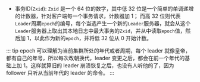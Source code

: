 - 事务ID(`Zxid`):  `Zxid` 是一个 64 位的数字，其中低 32 位是一个简单的单调递增的计数器，针对客户端每一个事务请求，计数器加 1；
而高 32 位则代表`Leader`周期`epoch`的编号，每个当选产生一个新的`Leader`服务器，就会从这个`Leader`服务器上取出其本地日志中最大事务的`Zxid`，并从中读取`epoch`值，然后加 1，以此作为新的`epoch`，并将低 32 位从 0 开始计数。

::: tip  epoch
可以理解为当前集群所处的年代或者周期，每个 leader 就像皇帝，都有自己的年号，所以每次改朝换代，leader 变更之后，都会在前一个年代的基础上加 1。这样就算旧的 leader 崩溃恢复之后，也没有人听他的了，因为 follower 只听从当前年代的 leader 的命令。
:::